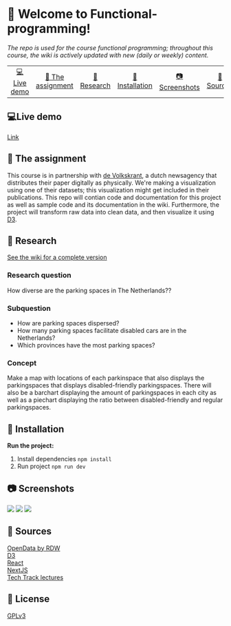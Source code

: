 # 👋 Welcome to Functional-programming!
_The repo is used for the course functional programming; throughout this course, the wiki is actively updated with new (daily or weekly) content._

<table style="margin-left: auto; margin-right: auto;">
    <tr>
        <td align="center"><a href="#live-demo">💻Live demo<a></td>
        <td align="center"><a href="#-the-assignment">📓 The assignment<a></td>
        <td align="center"><a href="#-research">🔎 Research <a></td>
        <td align="center"><a href="#-installation">🤖 Installation<a></td>
        <td align="center"><a href="#-screenshots">📷 Screenshots<a></td>
        <td align="center"><a href="#-sources">🤝 Sources<a></td>
    </tr>
</table>

## 💻Live demo
[Link](http://functional-programming.vercel.app/)

## 📓 The assignment
This course is in partnership with [de Volkskrant](https://www.volkskrant.nl/), a dutch newsagency that distributes their paper digitally as physically. We're making a visualization using one of their datasets; this visualization might get included in their publications. This repo will contian code and documentation for this project as well as sample code and its documentation in the wiki. Furthermore, the project will transform raw data into clean data, and then visualize it using [D3](https://github.com/d3/d3). 

## 🔎 Research 
[See the wiki for a complete version](https://github.com/sjagoori/functional-programming/wiki/%F0%9F%94%8E-Research)

### Research question
How diverse are the parking spaces in The Netherlands?? 

### Subquestion
* How are parking spaces dispersed?
* How many parking spaces facilitate disabled cars are in the Netherlands?
* Which provinces have the most parking spaces?

### Concept
Make a map with locations of each parkinspace that also displays the parkingspaces that displays disabled-friendly parkingspaces. There will also be a barchart displaying the amount of parkingspaces in each city as well as a piechart displaying the ratio between disabled-friendly and regular parkingspaces.

## 🤖 Installation
**Run the project:**
1. Install dependencies
`npm install`
2. Run project
`npm run dev`

## 📷 Screenshots
![](https://s3.us-west-2.amazonaws.com/secure.notion-static.com/58f40ab3-efcf-4557-b886-8c4b17118297/Untitled.png?X-Amz-Algorithm=AWS4-HMAC-SHA256&X-Amz-Credential=AKIAT73L2G45O3KS52Y5%2F20201113%2Fus-west-2%2Fs3%2Faws4_request&X-Amz-Date=20201113T160952Z&X-Amz-Expires=86400&X-Amz-Signature=9836fd6b3388222a461c1c35970640ef486fbacdcf5e389dbde151b7ae970aa2&X-Amz-SignedHeaders=host&response-content-disposition=filename%20%3D%22Untitled.png%22)
![](https://s3.us-west-2.amazonaws.com/secure.notion-static.com/257cb51e-e118-4b97-838e-967c81e8c145/Untitled.png?X-Amz-Algorithm=AWS4-HMAC-SHA256&X-Amz-Credential=AKIAT73L2G45O3KS52Y5%2F20201113%2Fus-west-2%2Fs3%2Faws4_request&X-Amz-Date=20201113T161023Z&X-Amz-Expires=86400&X-Amz-Signature=4bc8cedacaeee52061abe899a2dacf9013db1b2a213eb2e9a884b46d436da19f&X-Amz-SignedHeaders=host&response-content-disposition=filename%20%3D%22Untitled.png%22)
![](https://s3.us-west-2.amazonaws.com/secure.notion-static.com/eea9a95b-086a-4ae6-802b-03d4c7f686cb/Untitled.png?X-Amz-Algorithm=AWS4-HMAC-SHA256&X-Amz-Credential=AKIAT73L2G45O3KS52Y5%2F20201113%2Fus-west-2%2Fs3%2Faws4_request&X-Amz-Date=20201113T161100Z&X-Amz-Expires=86400&X-Amz-Signature=91575d926695ed4c904b0146cfb07b2309c72a721bb8ef9fa7daab90613e6410&X-Amz-SignedHeaders=host&response-content-disposition=filename%20%3D%22Untitled.png%22)

## 🤝 Sources
[OpenData by RDW](https://opendata.rdw.nl/)  
[D3](https://github.com/d3/d3)  
[React](https://github.com/facebook/react)  
[NextJS](https://nextjs.org/)  
[Tech Track lectures](https://github.com/cmda-t)

## 📝 License
[GPLv3](https://choosealicense.com/licenses/gpl-3.0/)
